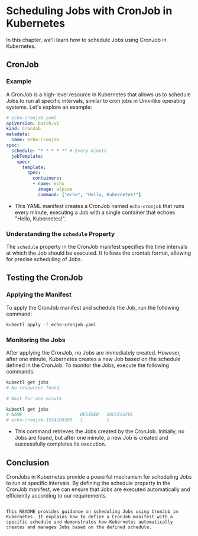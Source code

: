 # Scheduling Jobs with CronJob in Kubernetes

In this chapter, we'll learn how to schedule Jobs using CronJob in Kubernetes.

## CronJob

### Example
A CronJob is a high-level resource in Kubernetes that allows us to schedule Jobs to run at specific intervals, similar to cron jobs in Unix-like operating systems. Let's explore an example:

```yaml
# echo-cronjob.yaml
apiVersion: batch/v1
kind: CronJob
metadata:
  name: echo-cronjob
spec:
  schedule: "* * * * *" # Every minute
  jobTemplate:
    spec:
      template:
        spec:
          containers:
          - name: echo
            image: alpine
            command: ["echo", "Hello, Kubernetes!"]
```

- This YAML manifest creates a CronJob named `echo-cronjob` that runs every minute, executing a Job with a single container that echoes "Hello, Kubernetes!".

### Understanding the `schedule` Property
The `schedule` property in the CronJob manifest specifies the time intervals at which the Job should be executed. It follows the crontab format, allowing for precise scheduling of Jobs.

## Testing the CronJob

### Applying the Manifest
To apply the CronJob manifest and schedule the Job, run the following command:

```bash
kubectl apply -f echo-cronjob.yaml
```

### Monitoring the Jobs
After applying the CronJob, no Jobs are immediately created. However, after one minute, Kubernetes creates a new Job based on the schedule defined in the CronJob. To monitor the Jobs, execute the following commands:

```bash
kubectl get jobs
# No resources found.

# Wait for one minute

kubectl get jobs
# NAME                      DESIRED   SUCCESSFUL
# echo-cronjob-1554109380   1         1
```

- This command retrieves the Jobs created by the CronJob. Initially, no Jobs are found, but after one minute, a new Job is created and successfully completes its execution.

## Conclusion
CronJobs in Kubernetes provide a powerful mechanism for scheduling Jobs to run at specific intervals. By defining the schedule property in the CronJob manifest, we can ensure that Jobs are executed automatically and efficiently according to our requirements.
```

This README provides guidance on scheduling Jobs using CronJob in Kubernetes. It explains how to define a CronJob manifest with a specific schedule and demonstrates how Kubernetes automatically creates and manages Jobs based on the defined schedule.